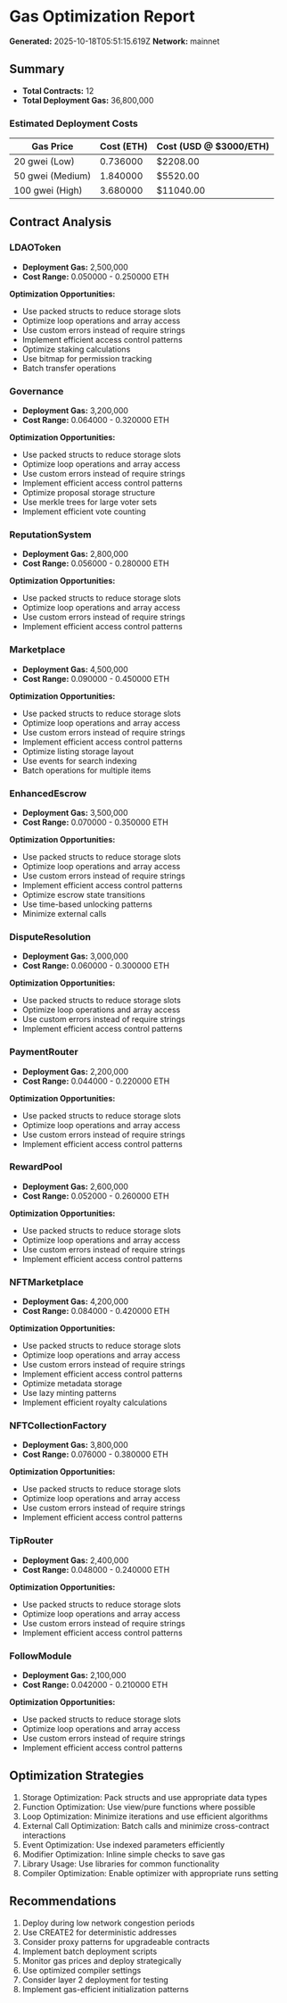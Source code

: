 # Gas Optimization Report

**Generated:** 2025-10-18T05:51:15.619Z
**Network:** mainnet

## Summary

- **Total Contracts:** 12
- **Total Deployment Gas:** 36,800,000

### Estimated Deployment Costs

| Gas Price | Cost (ETH) | Cost (USD @ $3000/ETH) |
|-----------|------------|------------------------|
| 20 gwei (Low) | 0.736000 | $2208.00 |
| 50 gwei (Medium) | 1.840000 | $5520.00 |
| 100 gwei (High) | 3.680000 | $11040.00 |

## Contract Analysis

### LDAOToken

- **Deployment Gas:** 2,500,000
- **Cost Range:** 0.050000 - 0.250000 ETH

**Optimization Opportunities:**
- Use packed structs to reduce storage slots
- Optimize loop operations and array access
- Use custom errors instead of require strings
- Implement efficient access control patterns
- Optimize staking calculations
- Use bitmap for permission tracking
- Batch transfer operations

### Governance

- **Deployment Gas:** 3,200,000
- **Cost Range:** 0.064000 - 0.320000 ETH

**Optimization Opportunities:**
- Use packed structs to reduce storage slots
- Optimize loop operations and array access
- Use custom errors instead of require strings
- Implement efficient access control patterns
- Optimize proposal storage structure
- Use merkle trees for large voter sets
- Implement efficient vote counting

### ReputationSystem

- **Deployment Gas:** 2,800,000
- **Cost Range:** 0.056000 - 0.280000 ETH

**Optimization Opportunities:**
- Use packed structs to reduce storage slots
- Optimize loop operations and array access
- Use custom errors instead of require strings
- Implement efficient access control patterns

### Marketplace

- **Deployment Gas:** 4,500,000
- **Cost Range:** 0.090000 - 0.450000 ETH

**Optimization Opportunities:**
- Use packed structs to reduce storage slots
- Optimize loop operations and array access
- Use custom errors instead of require strings
- Implement efficient access control patterns
- Optimize listing storage layout
- Use events for search indexing
- Batch operations for multiple items

### EnhancedEscrow

- **Deployment Gas:** 3,500,000
- **Cost Range:** 0.070000 - 0.350000 ETH

**Optimization Opportunities:**
- Use packed structs to reduce storage slots
- Optimize loop operations and array access
- Use custom errors instead of require strings
- Implement efficient access control patterns
- Optimize escrow state transitions
- Use time-based unlocking patterns
- Minimize external calls

### DisputeResolution

- **Deployment Gas:** 3,000,000
- **Cost Range:** 0.060000 - 0.300000 ETH

**Optimization Opportunities:**
- Use packed structs to reduce storage slots
- Optimize loop operations and array access
- Use custom errors instead of require strings
- Implement efficient access control patterns

### PaymentRouter

- **Deployment Gas:** 2,200,000
- **Cost Range:** 0.044000 - 0.220000 ETH

**Optimization Opportunities:**
- Use packed structs to reduce storage slots
- Optimize loop operations and array access
- Use custom errors instead of require strings
- Implement efficient access control patterns

### RewardPool

- **Deployment Gas:** 2,600,000
- **Cost Range:** 0.052000 - 0.260000 ETH

**Optimization Opportunities:**
- Use packed structs to reduce storage slots
- Optimize loop operations and array access
- Use custom errors instead of require strings
- Implement efficient access control patterns

### NFTMarketplace

- **Deployment Gas:** 4,200,000
- **Cost Range:** 0.084000 - 0.420000 ETH

**Optimization Opportunities:**
- Use packed structs to reduce storage slots
- Optimize loop operations and array access
- Use custom errors instead of require strings
- Implement efficient access control patterns
- Optimize metadata storage
- Use lazy minting patterns
- Implement efficient royalty calculations

### NFTCollectionFactory

- **Deployment Gas:** 3,800,000
- **Cost Range:** 0.076000 - 0.380000 ETH

**Optimization Opportunities:**
- Use packed structs to reduce storage slots
- Optimize loop operations and array access
- Use custom errors instead of require strings
- Implement efficient access control patterns

### TipRouter

- **Deployment Gas:** 2,400,000
- **Cost Range:** 0.048000 - 0.240000 ETH

**Optimization Opportunities:**
- Use packed structs to reduce storage slots
- Optimize loop operations and array access
- Use custom errors instead of require strings
- Implement efficient access control patterns

### FollowModule

- **Deployment Gas:** 2,100,000
- **Cost Range:** 0.042000 - 0.210000 ETH

**Optimization Opportunities:**
- Use packed structs to reduce storage slots
- Optimize loop operations and array access
- Use custom errors instead of require strings
- Implement efficient access control patterns

## Optimization Strategies

1. Storage Optimization: Pack structs and use appropriate data types
2. Function Optimization: Use view/pure functions where possible
3. Loop Optimization: Minimize iterations and use efficient algorithms
4. External Call Optimization: Batch calls and minimize cross-contract interactions
5. Event Optimization: Use indexed parameters efficiently
6. Modifier Optimization: Inline simple checks to save gas
7. Library Usage: Use libraries for common functionality
8. Compiler Optimization: Enable optimizer with appropriate runs setting

## Recommendations

1. Deploy during low network congestion periods
2. Use CREATE2 for deterministic addresses
3. Consider proxy patterns for upgradeable contracts
4. Implement batch deployment scripts
5. Monitor gas prices and deploy strategically
6. Use optimized compiler settings
7. Consider layer 2 deployment for testing
8. Implement gas-efficient initialization patterns
